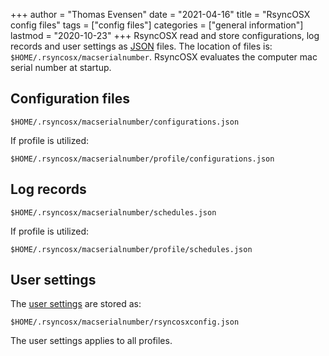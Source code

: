 +++
author = "Thomas Evensen"
date = "2021-04-16"
title =  "RsyncOSX config files"
tags = ["config files"]
categories = ["general information"]
lastmod = "2020-10-23"
+++
RsyncOSX read and store configurations, log records and user settings as [JSON](https://en.wikipedia.org/wiki/JSON) files. The location of files is: `$HOME/.rsyncosx/macserialnumber`. RsyncOSX evaluates the computer mac serial number at startup. 

## Configuration files

`$HOME/.rsyncosx/macserialnumber/configurations.json`

If profile is utilized:

`$HOME/.rsyncosx/macserialnumber/profile/configurations.json`

## Log records

`$HOME/.rsyncosx/macserialnumber/schedules.json`

If profile is utilized:

`$HOME/.rsyncosx/macserialnumber/profile/schedules.json`

## User settings

The [user settings](/post/userconfiguration/) are stored as:

`$HOME/.rsyncosx/macserialnumber/rsyncosxconfig.json`

The user settings applies to all profiles.
